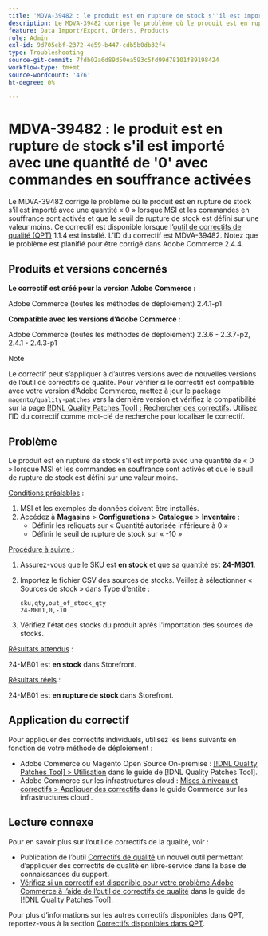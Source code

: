 ```yaml
---
title: 'MDVA-39482 : le produit est en rupture de stock s''il est importé avec une quantité de ''0'' avec commandes en souffrance activées'
description: Le MDVA-39482 corrige le problème où le produit est en rupture de stock s'il est importé avec une quantité « 0 » lorsque MSI et les commandes en souffrance sont activés et que le seuil de rupture de stock est défini sur une valeur moins. Ce correctif est disponible lorsque l’outil [Outil de correctifs de la qualité (QPT)](https://experienceleague.adobe.com/en/docs/commerce-operations/tools/quality-patches-tool/quality-patches-tool-to-self-serve-quality-patches) 1.1.4 est installé. L’ID du correctif est MDVA-39482. Notez que le problème est planifié pour être corrigé dans Adobe Commerce 2.4.4.
feature: Data Import/Export, Orders, Products
role: Admin
exl-id: 9d705ebf-2372-4e59-b447-cdb5b0db32f4
type: Troubleshooting
source-git-commit: 7fdb02a6d89d50ea593c5fd99d78101f89198424
workflow-type: tm+mt
source-wordcount: '476'
ht-degree: 0%

---
```


# MDVA-39482 : le produit est en rupture de stock s&#39;il est importé avec une quantité de &#39;0&#39; avec commandes en souffrance activées

Le MDVA-39482 corrige le problème où le produit est en rupture de stock s&#39;il est importé avec une quantité « 0 » lorsque MSI et les commandes en souffrance sont activés et que le seuil de rupture de stock est défini sur une valeur moins. Ce correctif est disponible lorsque l’[outil de correctifs de qualité (QPT)](https://experienceleague.adobe.com/en/docs/commerce-operations/tools/quality-patches-tool/quality-patches-tool-to-self-serve-quality-patches) 1.1.4 est installé. L’ID du correctif est MDVA-39482. Notez que le problème est planifié pour être corrigé dans Adobe Commerce 2.4.4.

## Produits et versions concernés

**Le correctif est créé pour la version Adobe Commerce :**

Adobe Commerce (toutes les méthodes de déploiement) 2.4.1-p1

**Compatible avec les versions d’Adobe Commerce :**

Adobe Commerce (toutes les méthodes de déploiement) 2.3.6 - 2.3.7-p2, 2.4.1 - 2.4.3-p1

>[!NOTE]
>
>Le correctif peut s’appliquer à d’autres versions avec de nouvelles versions de l’outil de correctifs de qualité. Pour vérifier si le correctif est compatible avec votre version d’Adobe Commerce, mettez à jour le package `magento/quality-patches` vers la dernière version et vérifiez la compatibilité sur la page [[!DNL Quality Patches Tool] : Rechercher des correctifs](https://experienceleague.adobe.com/en/docs/commerce-operations/tools/quality-patches-tool/quality-patches-tool-to-self-serve-quality-patches). Utilisez l’ID du correctif comme mot-clé de recherche pour localiser le correctif.

## Problème

Le produit est en rupture de stock s&#39;il est importé avec une quantité de « 0 » lorsque MSI et les commandes en souffrance sont activés et que le seuil de rupture de stock est défini sur une valeur moins.

<u>Conditions préalables</u> :

1. MSI et les exemples de données doivent être installés.
1. Accédez à **Magasins** > **Configurations** > **Catalogue** > **Inventaire** :
   * Définir les reliquats sur « Quantité autorisée inférieure à 0 »
   * Définir le seuil de rupture de stock sur « -10 »

<u>Procédure à suivre </u> :

1. Assurez-vous que le SKU est **en stock** et que sa quantité est **24-MB01**.
1. Importez le fichier CSV des sources de stocks. Veillez à sélectionner « Sources de stock » dans Type d’entité :

   ```code panel
   sku,qty,out_of_stock_qty
   24-MB01,0,-10
   ```

1. Vérifiez l&#39;état des stocks du produit après l&#39;importation des sources de stocks.

<u>Résultats attendus</u> :

24-MB01 est **en stock** dans Storefront.

<u>Résultats réels</u> :

24-MB01 est **en rupture de stock** dans Storefront.

## Application du correctif

Pour appliquer des correctifs individuels, utilisez les liens suivants en fonction de votre méthode de déploiement :

* Adobe Commerce ou Magento Open Source On-premise : [[!DNL Quality Patches Tool] > Utilisation](/help/tools/quality-patches-tool/usage.md) dans le guide de [!DNL Quality Patches Tool].
* Adobe Commerce sur les infrastructures cloud : [Mises à niveau et correctifs > Appliquer des correctifs](https://experienceleague.adobe.com/docs/commerce-cloud-service/user-guide/develop/upgrade/apply-patches.html) dans le guide Commerce sur les infrastructures cloud .

## Lecture connexe

Pour en savoir plus sur l’outil de correctifs de la qualité, voir :

* Publication de l’outil [Correctifs de qualité](https://experienceleague.adobe.com/en/docs/commerce-operations/tools/quality-patches-tool/quality-patches-tool-to-self-serve-quality-patches) un nouvel outil permettant d’appliquer des correctifs de qualité en libre-service dans la base de connaissances du support.
* [Vérifiez si un correctif est disponible pour votre problème Adobe Commerce à l’aide de l’outil de correctifs de qualité](/help/tools/quality-patches-tool/patches-available-in-qpt/check-patch-for-magento-issue-with-magento-quality-patches.md) dans le guide de [!DNL Quality Patches Tool].

Pour plus d’informations sur les autres correctifs disponibles dans QPT, reportez-vous à la section [Correctifs disponibles dans QPT](https://experienceleague.adobe.com/tools/commerce-quality-patches/index.html).
